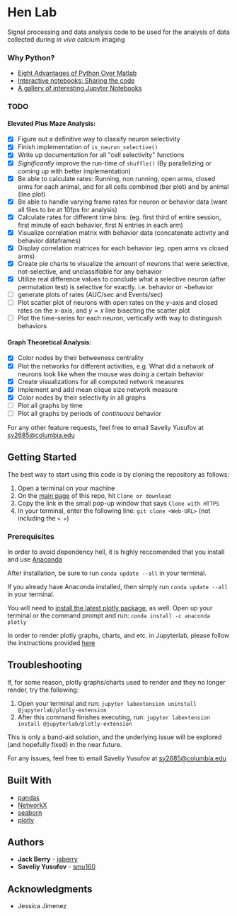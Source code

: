 # Hen Lab 

Signal processing and data analysis code to be used for the analysis of data collected during *in vivo* calcium imaging

### Why Python?
- [Eight Advantages of Python Over Matlab](http://phillipmfeldman.org/Python/Advantages_of_Python_Over_Matlab.html)
- [Interactive notebooks: Sharing the code](https://www.nature.com/news/interactive-notebooks-sharing-the-code-1.16261)
- [A gallery of interesting Jupyter Notebooks](https://github.com/jupyter/jupyter/wiki/A-gallery-of-interesting-Jupyter-Notebooks)

### TODO
#### Elevated Plus Maze Analysis: 
- [x] Figure out a definitive way to classify neuron selectivity 
- [x] Finish implementation of `is_neuron_selective()`
- [x] Write up documentation for all "cell selectivity" functions
- [x] *Significantly* improve the run-time of `shuffle()` (By parallelizing or coming up with better implementation)
- [x] Be able to calculate rates: Running, non running, open arms, closed arms for each animal, and for all cells combined (bar plot) and by animal (line plot)
- [x] Be able to handle varying frame rates for neuron or behavior data (want all files to be at 10fps for analysis)
- [x] Calculate rates for different time bins: (eg. first third of entire session, first minute of each behavior, first N entries in each arm)
- [x] Visualize correlation matrix with behavior data (concatenate activity and behavior dataframes)
- [x] Display correlation matrices for each behavior (eg. open arms vs closed arms)
- [x] Create pie charts to visualize the amount of neurons that were selective, not-selective, and unclassifiable for any behavior
- [x] Utilize real difference values to conclude what a selective neuron (after permutation test) is selective for exactly. i.e. behavior or $\neg$behavior
- [ ] generate plots of rates (AUC/sec and Events/sec)
- [ ] Plot scatter plot of neurons with open rates on the $y$-axis and closed rates on the $x$-axis, and $y=x$ line bisecting the scatter plot
- [ ] Plot the time-series for each neuron, vertically with way to distinguish behaviors
#### Graph Theoretical Analysis: 
- [x] Color nodes by their betweeness centrality
- [x] Plot the networks for different activities, e.g. What did a network of neurons look like when the mouse was doing a certain behavior
- [x] Create visualizations for all computed network measures
- [x] Implement and add mean clique size network measure 
- [x] Color nodes by their selectivity in all graphs
- [ ] Plot all graphs by time
- [ ] Plot all graphs by periods of *continuous* behavior

For any other feature requests, feel free to email Saveliy Yusufov at sy2685@columbia.edu

## Getting Started

The best way to start using this code is by cloning the repository as follows:

1. Open a terminal on your machine
2. On the [main page](https://github.com/jaberry/Hen_Lab) of this repo, hit `Clone or download`
3. Copy the link in the small pop-up window that says `Clone with HTTPS`
4. In your terminal, enter the following line: `git clone <Web-URL>` (not including the `< >`)

### Prerequisites

In order to avoid dependency hell, it is highly reccomended that you install and use [Anaconda](https://www.anaconda.com/download/)

After installation, be sure to run `conda update --all` in your terminal.

If you already have Anaconda installed, then simply run `conda update --all` in your terminal.

You will need to [install the latest plotly package](https://anaconda.org/anaconda/plotly), as well. Open up your terminal or the command prompt and run: `conda install -c anaconda plotly`

In order to render plotly graphs, charts, and etc. in Jupyterlab, please follow the instructions provided [here](https://github.com/jupyterlab/jupyter-renderers/tree/master/packages/plotly-extension)

## Troubleshooting

If, for some reason, plotly graphs/charts used to render and they no longer render, try the following:

1. Open your terminal and run: `jupyter labextension uninstall @jupyterlab/plotly-extension`
2. After this command finishes executing, run: `jupyter labextension install @jupyterlab/plotly-extension`

This is only a band-aid solution, and the underlying issue will be explored (and hopefully fixed) in the near future.

For any issues, feel free to email Saveliy Yusufov at sy2685@columbia.edu

## Built With

* [pandas](http://pandas.pydata.org)
* [NetworkX](https://networkx.github.io)
* [seaborn](http://seaborn.pydata.org)
* [plotly](https://plot.ly)


## Authors

* **Jack Berry** - [jaberry](https://github.com/jaberry)
* **Saveliy Yusufov** - [smu160](https://github.com/smu160)


## Acknowledgments

* Jessica Jimenez 
